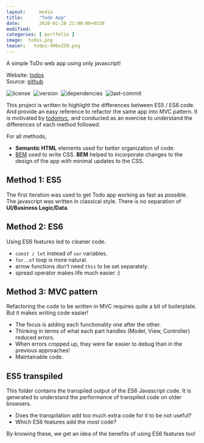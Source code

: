 ```yaml
---
layout:     media
title:      "Todo App"
date:       2020-01-28 21:00:00+0530
modified:   
categories: [ portfolio ]
image:  todos.png
teaser:   todos-400x250.png
---
```

A simple ToDo web app using only javascript!

Website: [todos](https://raravi.github.io/todo-vanilla/)<br />
Source: [github](https://github.com/raravi/todo-vanilla)

![license](https://img.shields.io/github/license/raravi/todo-vanilla)&nbsp;&nbsp;![version](https://img.shields.io/github/package-json/v/raravi/todo-vanilla)&nbsp;&nbsp;![dependencies](https://img.shields.io/depfu/raravi/todo-vanilla)&nbsp;&nbsp;![last-commit](https://img.shields.io/github/last-commit/raravi/todo-vanilla)

This project is written to highlight the differences between ES5 / ES6 code. And provide an easy reference to refactor the same app into MVC pattern. It is motivated by [todomvc](http://todomvc.com), and conducted as an exercise to understand the differences of each method followed.

For all methods,
* **Semantic HTML** elements used for better organization of code.
* [BEM](http://getbem.com/) used to write CSS. **BEM** helped to incorporate changes to the design of the app with minimal updates to the CSS.

## Method 1: ES5

The first iteration was used to get Todo app working as fast as possible. The javascript was written in classical style. There is no separation of **UI/Business Logic/Data**.

## Method 2: ES6

Using ES6 features led to cleaner code.
* `const / let` instead of `var` variables.
* `for..of` loop is more natural.
* arrow functions don't need `this` to be set separately.
* spread operator makes life much easier :)

## Method 3: MVC pattern

Refactoring the code to be written in MVC requires quite a bit of boilerplate. But it makes writing code easier!
* The focus is adding each functionality one after the other.
* Thinking in terms of what each part handles (Model, View, Controller) reduced errors.
* When errors cropped up, they were far easier to debug than in the previous approaches!
* Maintainable code.

## ES5 transpiled

This folder contains the transpiled output of the ES6 Javascript code. It is generated to understand the performance of transpiled code on older browsers.

* Does the transpilation add too much extra code for it to be not useful?
* Which ES6 features add the most code?

By knowing these, we get an idea of the benefits of using ES6 features too!
